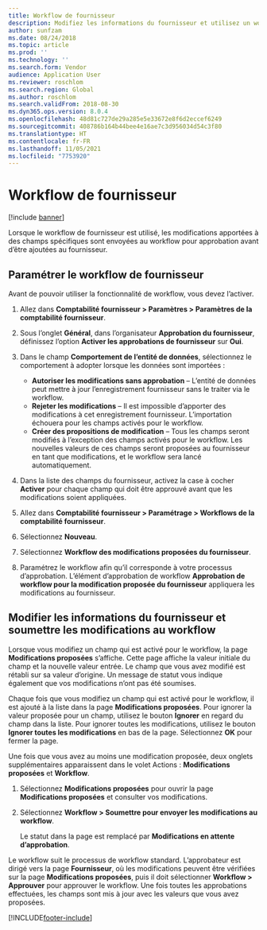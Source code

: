 ```yaml
---
title: Workflow de fournisseur
description: Modifiez les informations du fournisseur et utilisez un workflow pour les approuver.
author: sunfzam
ms.date: 08/24/2018
ms.topic: article
ms.prod: ''
ms.technology: ''
ms.search.form: Vendor
audience: Application User
ms.reviewer: roschlom
ms.search.region: Global
ms.author: roschlom
ms.search.validFrom: 2018-08-30
ms.dyn365.ops.version: 8.0.4
ms.openlocfilehash: 48d81c727de29a285e5e33672e8f6d2eccef6249
ms.sourcegitcommit: 408786b164b44bee4e16ae7c3d956034d54c3f80
ms.translationtype: HT
ms.contentlocale: fr-FR
ms.lasthandoff: 11/05/2021
ms.locfileid: "7753920"
---
```

# <a name="vendor-workflow"></a>Workflow de fournisseur

[!include [banner](../includes/banner.md)]

Lorsque le workflow de fournisseur est utilisé, les modifications apportées à des champs spécifiques sont envoyées au workflow pour approbation avant d’être ajoutées au fournisseur.

## <a name="set-up-the-vendor-workflow"></a>Paramétrer le workflow de fournisseur

Avant de pouvoir utiliser la fonctionnalité de workflow, vous devez l’activer.

1. Allez dans **Comptabilité fournisseur \> Paramètres \> Paramètres de la comptabilité fournisseur**.
2. Sous l’onglet **Général**, dans l’organisateur **Approbation du fournisseur**, définissez l’option **Activer les approbations de fournisseur** sur **Oui**.
3. Dans le champ **Comportement de l’entité de données**, sélectionnez le comportement à adopter lorsque les données sont importées :

    - **Autoriser les modifications sans approbation** – L’entité de données peut mettre à jour l’enregistrement fournisseur sans le traiter via le workflow.
    - **Rejeter les modifications** – Il est impossible d’apporter des modifications à cet enregistrement fournisseur. L’importation échouera pour les champs activés pour le workflow.
    - **Créer des propositions de modification** – Tous les champs seront modifiés à l’exception des champs activés pour le workflow. Les nouvelles valeurs de ces champs seront proposées au fournisseur en tant que modifications, et le workflow sera lancé automatiquement.

4. Dans la liste des champs du fournisseur, activez la case à cocher **Activer** pour chaque champ qui doit être approuvé avant que les modifications soient appliquées.
5. Allez dans **Comptabilité fournisseur \> Paramétrage \> Workflows de la comptabilité fournisseur**.
6. Sélectionnez **Nouveau**.
7. Sélectionnez **Workflow des modifications proposées du fournisseur**. 
8. Paramétrez le workflow afin qu’il corresponde à votre processus d’approbation. L’élément d’approbation de workflow **Approbation de workflow pour la modification proposée du fournisseur** appliquera les modifications au fournisseur.

## <a name="change-vendor-information-and-submit-the-changes-to-the-workflow"></a>Modifier les informations du fournisseur et soumettre les modifications au workflow

Lorsque vous modifiez un champ qui est activé pour le workflow, la page **Modifications proposées** s’affiche. Cette page affiche la valeur initiale du champ et la nouvelle valeur entrée. Le champ que vous avez modifié est rétabli sur sa valeur d’origine. Un message de statut vous indique également que vos modifications n’ont pas été soumises. 

Chaque fois que vous modifiez un champ qui est activé pour le workflow, il est ajouté à la liste dans la page **Modifications proposées**. Pour ignorer la valeur proposée pour un champ, utilisez le bouton **Ignorer** en regard du champ dans la liste. Pour ignorer toutes les modifications, utilisez le bouton **Ignorer toutes les modifications** en bas de la page. Sélectionnez **OK** pour fermer la page.

Une fois que vous avez au moins une modification proposée, deux onglets supplémentaires apparaissent dans le volet Actions : **Modifications proposées** et **Workflow**.

1. Sélectionnez **Modifications proposées** pour ouvrir la page **Modifications proposées** et consulter vos modifications.
2. Sélectionnez **Workflow \> Soumettre pour envoyer les modifications au workflow**.

    Le statut dans la page est remplacé par **Modifications en attente d’approbation**.

Le workflow suit le processus de workflow standard. L’approbateur est dirigé vers la page **Fournisseur**, où les modifications peuvent être vérifiées sur la page **Modifications proposées**, puis il doit sélectionner **Workflow \> Approuver** pour approuver le workflow. Une fois toutes les approbations effectuées, les champs sont mis à jour avec les valeurs que vous avez proposées.


[!INCLUDE[footer-include](../../includes/footer-banner.md)]
